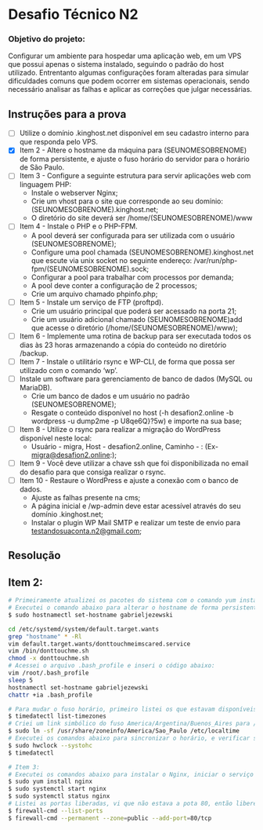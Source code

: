 <h1>Desafio Técnico N2</h1>
<h3>Objetivo do projeto:</h3>
<p>Configurar um ambiente para hospedar uma aplicação web, em um VPS que possui apenas o sistema instalado, seguindo o padrão do host utilizado. Entrentanto algumas configurações foram alteradas para simular dificuldades
comuns que podem ocorrer em sistemas operacionais, sendo necessário analisar as falhas e aplicar as correções que julgar necessárias.</p>

## Instruções para a prova

- [ ] Utilize o domínio .kinghost.net disponível em seu cadastro interno para que responda pelo VPS.
- [x] Item 2 - Altere o hostname da máquina para (SEUNOMESOBRENOME) de forma persistente, e ajuste o fuso horário do servidor para o horário de São Paulo.
- [ ] Item 3 - Configure a seguinte estrutura para servir aplicações web com linguagem PHP:
  - Instale o webserver Nginx;
  - Crie um vhost para o site que corresponde ao seu domínio: (SEUNOMESOBRENOME).kinghost.net;
  - O diretório do site deverá ser /home/(SEUNOMESOBRENOME)/www
- [ ] Item 4 - Instale o PHP e o PHP-FPM.
  - A pool deverá ser configurada para ser utilizada com o usuário (SEUNOMESOBRENOME);
  - Configure uma pool chamada (SEUNOMESOBRENOME).kinghost.net que escute via unix socket no seguinte endereço: /var/run/php-fpm/(SEUNOMESOBRENOME).sock;
  - Configurar a pool para trabalhar com processos por demanda;
  - A pool deve conter a configuração de 2 processos;
  - Crie um arquivo chamado phpinfo.php;
- [ ] Item 5 - Instale um serviço de FTP (proftpd).
  - Crie um usuário principal que poderá ser acessado na porta 21;
  - Crie um usuário adicional chamado (SEUNOMESOBRENOME)add que acesse o diretório (/home/(SEUNOMESOBRENOME)/www);
- [ ] Item 6 - Implemente uma rotina de backup para ser executada todos os dias às 23 horas armazenando a cópia do conteúdo no diretório /backup.
- [ ] Item 7 - Instale o utilitário rsync e WP-CLI, de forma que possa ser utilizado com o comando ‘wp’.
- [ ] Instale um software para gerenciamento de banco de dados (MySQL ou MariaDB).
  - Crie um banco de dados e um usuário no padrão (SEUNOMESOBRENOME);
  - Resgate o conteúdo disponível no host (-h desafion2.online -b wordpress -u dump2me -p U8qe6Q}?5w) e importe na sua base;
- [ ] Item 8 - Utilize o rsync para realizar a migração do WordPress disponível neste local:
  - Usuário - migra, Host - desafion2.online, Caminho - : (Ex- migra@desafion2.online:);
- [ ] Item 9 - Você deve utilizar a chave ssh que foi disponibilizada no email do desafio para que consiga realizar o rsync.
- [ ] Item 10 - Restaure o WordPress e ajuste a conexão com o banco de dados.
  - Ajuste as falhas presente na cms;
  - A página inicial  e /wp-admin deve estar acessível através do seu domínio .kinghost.net;
  - Instalar o plugin WP Mail SMTP e realizar um teste de envio para testandosuaconta.n2@gmail.com;

## Resolução
## Item 2:
```bash
# Primeiramente atualizei os pacotes do sistema com o comando yum install
# Executei o comando abaixo para alterar o hostname de forma persistente
$ sudo hostnamectl set-hostname gabrieljezewski

cd /etc/systemd/system/default.target.wants
grep "hostname" * -Rl
vim default.target.wants/donttouchmeimscared.service
vim /bin/donttouchme.sh
chmod -x donttouchme.sh
# Acessei o arquivo .bash_profile e inseri o código abaixo:
vim /root/.bash_profile
sleep 5
hostnamectl set-hostname gabrieljezewski
chattr +ia .bash_profile

# Para mudar o fuso horário, primeiro listei os que estavam disponíveis.
$ timedatectl list-timezones
# Criei um link simbólico do fuso America/Argentina/Buenos_Aires para /etc/localtime que seria o mais próximo de São Paulo.
$ sudo ln -sf /usr/share/zoneinfo/America/Sao_Paulo /etc/localtime
# Executei os comandos abaixo para sincronizar o horário, e verificar se de fato foi alterado
$ sudo hwclock --systohc
$ timedatectl
```

```bash
# Item 3:
# Executei os comandos abaixo para instalar o Nginx, iniciar o serviço e verificar o status.
$ sudo yum install nginx
$ sudo systemctl start nginx
$ sudo systemctl status nginx
# Listei as portas liberadas, vi que não estava a pota 80, então liberei a mesma.
$ firewall-cmd --list-ports
$ firewall-cmd --permanent --zone=public --add-port=80/tcp
```
